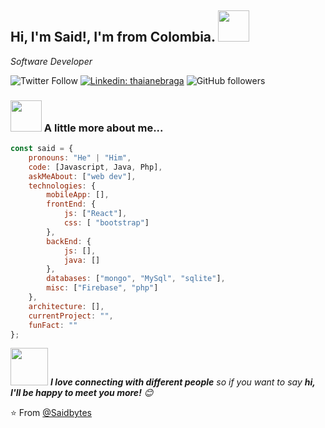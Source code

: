 <h2>
   Hi, I'm Said!, I'm from Colombia.
    <img src="https://media.giphy.com/media/Uaxj062PavgqZRhVkS/giphy.gif" width="50"></h2>
<p><em>Software Developer </a>
</em></p>

![Twitter Follow](https://img.shields.io/twitter/follow/saidvc_dev?label=Follow)
[![Linkedin: thaianebraga](https://img.shields.io/badge/-said-blue?style=flat-square&logo=Linkedin&logoColor=white&link=https://www.linkedin.com/in//said-antonio-valencia-castrillo-2784001a6/)](https://www.linkedin.com/in/said-antonio-valencia-castrillo-2784001a6/)
![GitHub followers](https://img.shields.io/github/followers/saidvc-dev?label=Follow&style=social)


### <img src="https://media.giphy.com/media/juua9i2c2fA0AIp2iq/giphy.gif" width="50"> A little more about me...  

```javascript
const said = {
    pronouns: "He" | "Him",
    code: [Javascript, Java, Php],
    askMeAbout: ["web dev"],
    technologies: {
        mobileApp: [],
        frontEnd: {
            js: ["React"],
            css: [ "bootstrap"]
        },
        backEnd: {
            js: [],
            java: []
        },
        databases: ["mongo", "MySql", "sqlite"],
        misc: ["Firebase", "php"]
    },
    architecture: [],
    currentProject: "",
    funFact: ""
};
```


<img src="https://camo.githubusercontent.com/ec0df7b334d15078e980be8f26f35f1bd6f004eaa4a121db42fed361360c1817/68747470733a2f2f6d656469612e67697068792e636f6d2f6d656469612f4c6e516a7057614f4e386e68723231764e572f67697068792e676966" width="60"> <em><b>I love connecting with different people</b> so if you want to say <b>hi, I'll be happy to meet you more!</b> 😊</em>

⭐️ From [@Saidbytes](https://github.com/saidbytes)

